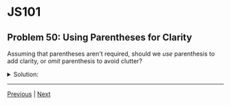 # JS101
## Problem 50: Using Parentheses for Clarity

Assuming that parentheses aren't required, should we *use* parenthesis to add clarity, or *omit* parenthesis to avoid clutter?

<details>
<summary>Solution:</summary>

This is a matter of style and team preference, but generally: **use parentheses when they improve clarity**, even if they're not strictly required.

**Guidelines:**

1. **Use parentheses** when the precedence might not be immediately obvious to readers:
```js
// Less clear
if (age >= 18 && isMember || completedSurvey) { ... }

// More clear
if ((age >= 18 && isMember) || completedSurvey) { ... }
```

2. **Use parentheses** in complex expressions with multiple operators:
```js
// Less clear
let result = a + b * c - d / e;

// More clear (if this is the intended order)
let result = a + (b * c) - (d / e);
```

3. **Omit parentheses** for very simple, well-known precedence:
```js
// Unnecessary parentheses (everyone knows multiplication comes first)
let area = (length) * (width);

// Better
let area = length * width;
```

**The key principle:** If there's any doubt about how an expression will be read, use parentheses. Code is read more often than it's written, so favor clarity over brevity.

</details>

---

[Previous](49.md) | [Next](51.md)

